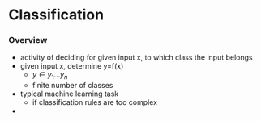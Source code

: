 # Classification
### Overview
+ activity of deciding for given input x, to which class the input belongs
+ given input x, determine y=f(x)
	+ $y∈{y_1...y_n}$
	+ finite number of classes
+ typical machine learning task
	+ if classification rules are too complex
+ 